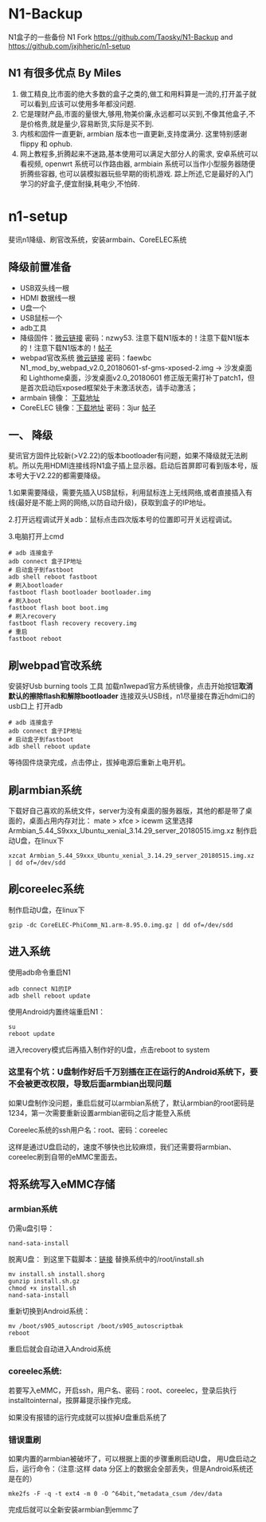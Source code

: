 # N1-Backup
N1盒子的一些备份
N1 Fork https://github.com/Taosky/N1-Backup and https://github.com/jxjhheric/n1-setup

## N1 有很多优点 By Miles
1. 做工精良,比市面的绝大多数的盒子之类的,做工和用料算是一流的,打开盖子就可以看到,应该可以使用多年都没问题.
2. 它是理财产品,市面的量很大,够用,物美价廉,永远都可以买到,不像其他盒子,不是价格贵,就是量少,容易断货,实际是买不到.
3. 内核和固件一直更新, armbian 版本也一直更新,支持度满分. 这里特别感谢 flippy 和 ophub.
4. 网上教程多,折腾起来不迷路,基本使用可以满足大部分人的需求, 安卓系统可以看视频, openwrt 系统可以作路由器, armbiain 系统可以当作小型服务器随便折腾些容器, 也可以装模拟器玩些早期的街机游戏.
踪上所述,它是最好的入门学习的好盒子,便宜耐操,耗电少,不怕砖.

# n1-setup
斐讯n1降级、刷官改系统，安装armbain、CoreELEC系统
## 降级前置准备
+ USB双头线一根
+ HDMI 数据线一根
+ U盘一个
+ USB鼠标一个
+ adb工具
+ 降级固件：[微云链接](https://share.weiyun.com/5vAkZ7p) 密码：nzwy53. 注意下载N1版本的！注意下载N1版本的！注意下载N1版本的！[帖子](http://www.right.com.cn/forum/thread-322736-1-1.html)
+ webpad官改系统 [微云链接](https://share.weiyun.com/5wenYgZ) 密码：faewbc N1_mod_by_webpad_v2.0_20180601-sf-gms-xposed-2.img -> 沙发桌面 和 Lighthome桌面，沙发桌面v2.0_20180601 修正版无需打补丁patch1，但是首次启动后xposed框架处于未激活状态，请手动激活；
+ armbain 镜像： [下载地址](https://yadi.sk/d/pHxaRAs-tZiei)
+ CoreELEC 镜像：[下载地址](https://pan.baidu.com/s/1YLYrauq3gtJS3cs0T9TnKg)  密码：3jur [帖子](http://www.right.com.cn/forum/forum.php?mod=viewthread&tid=331363&extra=page%3D1%26filter%3Dtypeid%26typeid%3D21)

## 一、 降级
斐讯官方固件比较新(>V2.22)的版本bootloader有问题，如果不降级就无法刷机。所以先用HDMI连接线将N1盒子插上显示器。启动后首屏即可看到版本号，版本号大于V2.22的都需要降级。

1.如果需要降级，需要先插入USB鼠标，利用鼠标连上无线网络,或者直接插入有线(最好是不能上网的网络,以防自动升级)，获取到盒子的IP地址。

2.打开远程调试开关adb：鼠标点击四次版本号的位置即可开关远程调试。

3.电脑打开上cmd
```
# adb 连接盒子
adb connect 盒子IP地址
# 启动盒子到fastboot
adb shell reboot fastboot
# 刷入bootloader
fastboot flash bootloader bootloader.img
# 刷入boot
fastboot flash boot boot.img 
# 刷入recovery
fastboot flash recovery recovery.img
# 重启
fastboot reboot
```    
## 刷webpad官改系统
安装好Usb burning tools 工具
加载n1wepad官方系统镜像，点击开始按钮**取消默认的擦除flash和解除bootloader**
连接双头USB线，n1尽量接在靠近hdmi口的usb口上
打开adb
```
# adb 连接盒子
adb connect 盒子IP地址
# 启动盒子到fastboot
adb shell reboot update
```
等待固件烧录完成，点击停止，拔掉电源后重新上电开机。
## 刷armbian系统

下载好自己喜欢的系统文件，server为没有桌面的服务器版，其他的都是带了桌面的，桌面占用内存对比： mate > xfce > icewm
这里选择Armbian_5.44_S9xxx_Ubuntu_xenial_3.14.29_server_20180515.img.xz
制作启动U盘，在linux下
```
xzcat Armbian_5.44_S9xxx_Ubuntu_xenial_3.14.29_server_20180515.img.xz | dd of=/dev/sdd
```
## 刷coreelec系统

制作启动U盘，在linux下
```
gzip -dc CoreELEC-PhiComm_N1.arm-8.95.0.img.gz | dd of=/dev/sdd
```
## 进入系统

使用adb命令重启N1
```
adb connect N1的IP
adb shell reboot update
```
使用Android内置终端重启N1：
```
su
reboot update
```
进入recovery模式后再插入制作好的U盘，点击reboot to system
### 这里有个坑：U盘制作好后千万别插在正在运行的Android系统下，要不会被更改权限，导致后面armbian出现问题
如果U盘制作没问题，重启后就可以armbian系统了，默认armbian的root密码是1234，第一次需要重新设置armbian密码之后才能登入系统

Coreelec系统的ssh用户名：root、密码：coreelec

这样是通过U盘启动的，速度不够快也比较麻烦，我们还需要将armbian、coreelec刷到自带的eMMC里面去。

## 将系统写入eMMC存储
### armbian系统

仍需u盘引导：
```
nand-sata-install
```
脱离U盘：
到这里下载脚本：[链接](http://www.right.com.cn/forum/thread-327496-1-1.html) 替换系统中的/root/install.sh
```
mv install.sh install.shorg
gunzip install.sh.gz
chmod +x install.sh
nand-sata-install
```
重新切换到Android系统：
```
mv /boot/s905_autoscript /boot/s905_autoscriptbak
reboot
```
重启后就会自动进入Android系统
### coreelec系统:
若要写入eMMC，开启ssh，用户名、密码：root、coreelec，登录后执行installtointernal，按屏幕提示操作完成。

如果没有报错的运行完成就可以拔掉U盘重启系统了

### 错误重刷
如果内置的armbian被破坏了，可以根据上面的步骤重刷启动U盘，
用U盘启动之后，运行命令：（注意:这样 data 分区上的数据会全部丢失，但是Android系统还是在的）
```
mke2fs -F -q -t ext4 -m 0 -O ^64bit,^metadata_csum /dev/data
```
完成后就可以全新安装armbian到emmc了

